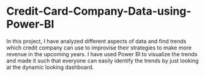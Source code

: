 # Credit-Card-Company-Data-using-Power-BI
In this project, I have analyzed different aspects of data and find trends which credit company can use to improvise their strategies to make more revenue in the upcoming years. I have used Power BI to visualize the trends and made it such that everyone can easily identify the trends by just looking at the dynamic looking dashboard.  
